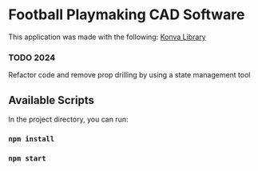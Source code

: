 # Football Playmaking CAD Software
This application was made with the following:
[Konva Library](https://konvajs.org/)

### TODO 2024
Refactor code and remove prop drilling by using a state management tool

## Available Scripts

In the project directory, you can run:
### `npm install`

### `npm start`

